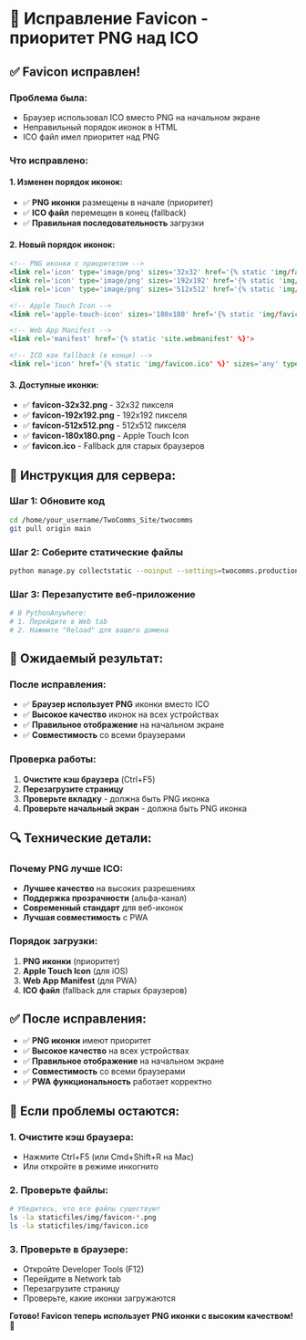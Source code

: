 # 🔧 Исправление Favicon - приоритет PNG над ICO

## ✅ Favicon исправлен!

### **Проблема была:**
- Браузер использовал ICO вместо PNG на начальном экране
- Неправильный порядок иконок в HTML
- ICO файл имел приоритет над PNG

### **Что исправлено:**

#### **1. Изменен порядок иконок:**
- ✅ **PNG иконки** размещены в начале (приоритет)
- ✅ **ICO файл** перемещен в конец (fallback)
- ✅ **Правильная последовательность** загрузки

#### **2. Новый порядок иконок:**
```html
<!-- PNG иконки с приоритетом -->
<link rel='icon' type='image/png' sizes='32x32' href='{% static 'img/favicon-32x32.png' %}'>
<link rel='icon' type='image/png' sizes='192x192' href='{% static 'img/favicon-192x192.png' %}'>
<link rel='icon' type='image/png' sizes='512x512' href='{% static 'img/favicon-512x512.png' %}'>

<!-- Apple Touch Icon -->
<link rel='apple-touch-icon' sizes='180x180' href='{% static 'img/favicon-180x180.png' %}'>

<!-- Web App Manifest -->
<link rel='manifest' href='{% static 'site.webmanifest' %}'>

<!-- ICO как fallback (в конце) -->
<link rel='icon' href='{% static 'img/favicon.ico' %}' sizes='any' type='image/x-icon'>
```

#### **3. Доступные иконки:**
- ✅ **favicon-32x32.png** - 32x32 пикселя
- ✅ **favicon-192x192.png** - 192x192 пикселя
- ✅ **favicon-512x512.png** - 512x512 пикселя
- ✅ **favicon-180x180.png** - Apple Touch Icon
- ✅ **favicon.ico** - Fallback для старых браузеров

## 🚀 Инструкция для сервера:

### **Шаг 1: Обновите код**
```bash
cd /home/your_username/TwoComms_Site/twocomms
git pull origin main
```

### **Шаг 2: Соберите статические файлы**
```bash
python manage.py collectstatic --noinput --settings=twocomms.production_settings
```

### **Шаг 3: Перезапустите веб-приложение**
```bash
# В PythonAnywhere:
# 1. Перейдите в Web tab
# 2. Нажмите "Reload" для вашего домена
```

## 🎯 Ожидаемый результат:

### **После исправления:**
- ✅ **Браузер использует PNG** иконки вместо ICO
- ✅ **Высокое качество** иконок на всех устройствах
- ✅ **Правильное отображение** на начальном экране
- ✅ **Совместимость** со всеми браузерами

### **Проверка работы:**
1. **Очистите кэш браузера** (Ctrl+F5)
2. **Перезагрузите страницу**
3. **Проверьте вкладку** - должна быть PNG иконка
4. **Проверьте начальный экран** - должна быть PNG иконка

## 🔍 Технические детали:

### **Почему PNG лучше ICO:**
- **Лучшее качество** на высоких разрешениях
- **Поддержка прозрачности** (альфа-канал)
- **Современный стандарт** для веб-иконок
- **Лучшая совместимость** с PWA

### **Порядок загрузки:**
1. **PNG иконки** (приоритет)
2. **Apple Touch Icon** (для iOS)
3. **Web App Manifest** (для PWA)
4. **ICO файл** (fallback для старых браузеров)

## ✅ После исправления:

- ✅ **PNG иконки** имеют приоритет
- ✅ **Высокое качество** на всех устройствах
- ✅ **Правильное отображение** на начальном экране
- ✅ **Совместимость** со всеми браузерами
- ✅ **PWA функциональность** работает корректно

## 🚨 Если проблемы остаются:

### **1. Очистите кэш браузера:**
- Нажмите Ctrl+F5 (или Cmd+Shift+R на Mac)
- Или откройте в режиме инкогнито

### **2. Проверьте файлы:**
```bash
# Убедитесь, что все файлы существуют
ls -la staticfiles/img/favicon-*.png
ls -la staticfiles/img/favicon.ico
```

### **3. Проверьте в браузере:**
- Откройте Developer Tools (F12)
- Перейдите в Network tab
- Перезагрузите страницу
- Проверьте, какие иконки загружаются

**Готово! Favicon теперь использует PNG иконки с высоким качеством!** 🎉
